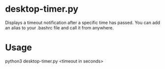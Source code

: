 # desktop-timer.py
Displays a timeout notification after a specific time has passed. You can add an alias to your .bashrc file and call it from anywhere.

# Usage
python3 desktop-timer.py \<timeout in seconds\>
